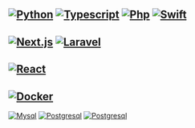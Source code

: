 [![Python](https://img.shields.io/badge/Python%20-%2314354C?&style=flat&logo=python&logoColor=%23F7DF1A)](https://www.python.org/)
[![Typescript](https://img.shields.io/badge/Typescript%20-%23007ACC?&style=flat&logo=typescript&logoColor=white)](https://www.typescriptlang.org/)
[![Php](https://img.shields.io/badge/PHP%20-%23777BB4?&style=flat&logo=php&logoColor=white)](https://www.php.net/)
[![Swift](https://img.shields.io/badge/Swift%20-%23FA7343?&style=flat&logo=swift&logoColor=white)](https://www.swift.net/)
---
[![Next.js](https://img.shields.io/badge/Next.js-121212?&style=flat&logo=nextdotjs&ogoColor=white)](https://www.nextjs.org/)
[![Laravel](https://img.shields.io/badge/Laravel-FF2D20?style=flat&logo=laravel&logoColor=white)](https://www.laravel.com/)
---
[![React](https://img.shields.io/badge/React-20232A?style=flat&logo=react&logoColor=61DAFB)](https://reactjs.org/)
---
[![Docker](https://img.shields.io/badge/Docker%20-%230db7ed?&style=flat&logo=docker&logoColor=white)](https://www.docker.com/)
---
[![Mysql](https://shields.io/badge/MySQL-lightgrey?logo=mysql&style=flat&logoColor=white&labelColor=blue)](https://www.mysql.com/)
[![Postgresql](https://img.shields.io/badge/PostgreSQL-316192?style=flat&logo=postgresql&logoColor=white)](https://www.postgresql.org/)
[![Postgresql](https://img.shields.io/badge/redis-%23DD0031.svg?&style=flat&logo=redis&logoColor=white)](https://www.redis.io/)
